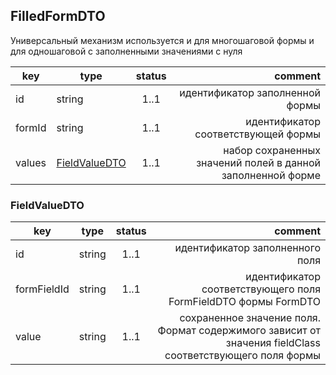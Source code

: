 ## FilledFormDTO

Универсальный механизм используется и для многошаговой формы и для одношаговой с заполненными значениями с нуля

key | type | status | comment
--- | ---- | :----: | ---:
id | string | 1..1 | идентификатор заполненной формы
formId | string | 1..1 | идентификатор соответствующей формы
values | [FieldValueDTO](#fieldvaluedto) | 1..1 | набор сохраненных значений полей в данной заполненной форме

### FieldValueDTO

key | type | status | comment
--- | ---- | :----: | ---:
id | string | 1..1 | идентификатор заполненного поля
formFieldId | string | 1..1 | идентификатор соответствующего поля FormFieldDTO формы FormDTO
value | string | 1..1 | сохраненное значение поля. Формат содержимого зависит от значения fieldClass соответствующего поля формы

